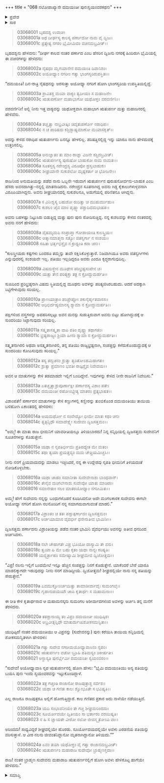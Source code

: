 +++
title = "068 ನಲೋಪಾಖ್ಯಾನೇ ದಮಯಂತೀ ಪುನಃಸ್ವಯಂವರಕಥನಃ"
+++

<details><summary>ಪ್ರವೇಶ</summary>


।।   ಓಂ ಓಂ ನಮೋ ನಾರಾಯಣಾಯ।।   ಶ್ರೀ ವೇದವ್ಯಾಸಾಯ ನಮಃ ।।

ಶ್ರೀ ಕೃಷ್ಣದ್ವೈಪಾಯನ ವೇದವ್ಯಾಸ ವಿರಚಿತ  

**ಶ್ರೀ ಮಹಾಭಾರತ**

**ಆರಣ್ಯಕ ಪರ್ವ**

**ಇಂದ್ರಲೋಕಾಭಿಗಮನ ಪರ್ವ**

**ಅಧ್ಯಾಯ 68**

</details>


<details><summary>ಸಾರ</summary>

ದೀರ್ಘಕಾಲದ ನಂತರ ಬ್ರಾಹ್ಮಣನೋರ್ವನು ಬಂದು ರಾಜಾ ಋತುಪರ್ಣನಲ್ಲಿರುವ, ಶೀಘ್ರಯಾನದಲ್ಲಿ ಸುಕುಶಲನೂ ಅಡುಗೆಯಲ್ಲಿ ಪರಿಣಿತನೂ ಆದ ಬಾಹುಕನೆಂಬುವವನು ತನ್ನ ಪ್ರಶ್ನೆಗಳಿಗೆ ಪ್ರತಿಕ್ರಿಯೆ ನೀಡಿದನೆಂದು ದಮಯಂತಿಯಲ್ಲಿ ಹೇಳುವುದು (1-16). ದಮಯಂತಿಯು ತನ್ನ ಸ್ವಯಂವರವು ಮರುದಿನ ಸೂರ್ಯೋದಯದಲ್ಲಿ ನಡೆಯಲಿದೆ ಎನ್ನುವ ಸಂದೇಶವನ್ನು ಬ್ರಾಹ್ಮಣ ಸುದೇವನ ಮೂಲಕ ಋತುಪರ್ಣನಿಗೆ ತಲುಪಿಸುವುದು (17-24).

</details>


> 03068001 ಬೃಹದಶ್ವ ಉವಾಚ।  
03068001a ಅಥ ದೀರ್ಘಸ್ಯ ಕಾಲಸ್ಯ ಪರ್ಣಾದೋ ನಾಮ ವೈ ದ್ವಿಜಃ।  
03068001c ಪ್ರತ್ಯೇತ್ಯ ನಗರಂ ಭೈಮೀಮಿದಂ ವಚನಮಬ್ರವೀತ್।।

ಬೃಹದಶ್ವನು ಹೇಳಿದನು: “ದೀರ್ಘ ಕಾಲದ ನಂತರ ಪರ್ಣಾದ ಎಂಬ ಹೆಸರಿನ ದ್ವಿಜನು ನಗರಕ್ಕೆ ಹಿಂದಿರುಗಿ ಭೈಮಿಯಲ್ಲಿ ಈ ವಚನಗಳನ್ನು ಹೇಳಿದನು:

> 03068002a ನೈಷಧಂ ಮೃಗಯಾನೇನ ದಮಯಂತಿ ದಿವಾನಿಶಂ।  
03068002c ಅಯೋಧ್ಯಾಂ ನಗರೀಂ ಗತ್ವಾ ಭಾಂಗಸ್ವರಿರುಪಸ್ಥಿತಃ।।

“ದಮಯಂತಿ! ದಿನ-ರಾತ್ರಿ ನೈಷಧನನ್ನು ಅರಸುತ್ತಾ ಅಯೋಧ್ಯಾ ನಗರಿಗೆ ಹೋಗಿ ಭಾಂಗಸ್ವರಿಯ ಉಪಸ್ಥಿತಿಯಲ್ಲಿದ್ದೆ.

> 03068003a ಶ್ರಾವಿತಶ್ಚ ಮಯಾ ವಾಕ್ಯಂ ತ್ವದೀಯಂ ಸ ಮಹಾಜನೇ।   
03068003c ಋತುಪರ್ಣೋ ಮಹಾಭಾಗೋ ಯಥೋಕ್ತಂ ವರವರ್ಣಿನಿ।।

ವರವರ್ಣಿನೀ! ಅಲ್ಲಿ ನೀನು ಇತ್ತ ವಾಕ್ಯವನ್ನು ಯಥೋಕ್ತವಾಗಿ ಮಹಾಭಾಗ ಋತುಪರ್ಣ ಮತ್ತು ಮಹಾಜನರಲ್ಲಿ ಹೇಳಿದೆನು.

> 03068004a ತಚ್ಛೃತ್ವಾ ನಾಬ್ರವೀತ್ಕಿಂ ಚಿದೃತುಪರ್ಣೋ ನರಾಧಿಪಃ।  
03068004c ನ ಚ ಪಾರಿಷದಃ ಕಶ್ಚಿದ್ಭಾಷ್ಯಮಾಣೋ ಮಯಾಸಕೃತ್।।

ಅದನ್ನು ಕೇಳಿದ ನರಾಧಿಪ ಋತುಪರ್ಣನು ಏನನ್ನೂ ಹೇಳಲಿಲ್ಲ. ಪರಿಷತ್ತಿನಲ್ಲಿದ್ದ ಇನ್ನು ಯಾರೂ ನಾನು ಹೇಳಿದುದಕ್ಕೆ ಉತ್ತರಿಸಲಿಲ್ಲ.

> 03068005a ಅನುಜ್ಞಾತಂ ತು ಮಾಂ ರಾಜ್ಞಾ ವಿಜನೇ ಕಶ್ಚಿದಬ್ರವೀತ್।  
03068005c ಋತುಪರ್ಣಸ್ಯ ಪುರುಷೋ ಬಾಹುಕೋ ನಾಮ ನಾಮತಃ।।  
03068006a ಸೂತಸ್ತಸ್ಯ ನರೇಂದ್ರಸ್ಯ ವಿರೂಪೋ ಹ್ರಸ್ವಬಾಹುಕಃ।  
03068006c ಶೀಘ್ರಯಾನೇ ಸುಕುಶಲೋ ಮೃಷ್ಟಕರ್ತಾ ಚ ಭೋಜನೇ।।

ರಾಜನಿಂದ ಅನುಮತಿಯನ್ನು ಪಡೆದ ನಾನು ಒಬ್ಬನೇ ಇರುವಾಗ ಋತುಪರ್ಣನ ಪುರುಷನೋರ್ವನು-ಬಾಹುಕ ಎಂಬ ಹೆಸರು ಅವನದಾಗಿತ್ತು-ನನ್ನಲ್ಲಿ ಮಾತನಾಡಿದನು. ನರೇಂದ್ರನ ಸೂತನಾಗಿದ್ದ ಅವನು ಗಿಡ್ಡ ಕೈಕಾಲುಗಳುಳ್ಳವನಾಗಿ ವಿರೂಪಿಯಾಗಿದ್ದನು. ಅವನು ಶೀಘ್ರಯಾನದಲ್ಲಿ ಸುಕುಶಲನೂ, ಅಡುಗೆಯಲ್ಲಿ ಪರಿಣಿತನೂ ಆಗಿದ್ದನು.

> 03068007a ಸ ವಿನಿಃಶ್ವಸ್ಯ ಬಹುಶೋ ರುದಿತ್ವಾ ಚ ಮುಹುರ್ಮುಹುಃ।  
03068007c ಕುಶಲಂ ಚೈವ ಮಾಂ ಪೃಷ್ಟ್ವಾ ಪಶ್ಚಾದಿದಮಭಾಷತ।।

ಅವನು ಬಹಳಷ್ಟು ನಿಟ್ಟುಸಿರು ಬಿಡುತ್ತಿದ್ದ ಮತ್ತು ಪುನಃ ಪುನಃ ರೋದಿಸುತ್ತಿದ್ದ. ನನ್ನ ಕುಶಲವನ್ನು ಕೇಳಿದ ನಂತರದಲ್ಲಿ ಅವನು ನನಗೆ ಹೇಳಿದನು:

> 03068008a ವೈಷಮ್ಯಮಪಿ ಸಂಪ್ರಾಪ್ತಾ ಗೋಪಾಯಂತಿ ಕುಲಸ್ತ್ರಿಯಃ।  
03068008c ಆತ್ಮಾನಮಾತ್ಮನಾ ಸತ್ಯೋ ಜಿತಸ್ವರ್ಗಾ ನ ಸಂಶಯಃ।  
03068008 ರಹಿತಾ ಭರ್ತೃಭಿಶ್ಚೈವ ನ ಕ್ರುಧ್ಯಂತಿ ಕದಾ ಚನ।।

“ಕುಲಸ್ತ್ರೀಯರು ಕಷ್ಟಗಳು ಬಂದರೂ ತಮ್ಮನ್ನು ತಾವೇ ರಕ್ಷಿಸಿಕೊಳ್ಳುತ್ತಾರೆ. ನಿಜವಾಗಿಯೂ ಅವರು ಜಿತಸ್ವರ್ಗಿಗಳು ಎನ್ನುವುದರಲ್ಲಿ ಸಂಶಯವೇ ಇಲ್ಲ. ಪತಿಯು ಇಲ್ಲದಿದ್ದರೂ ಅವರು ಎಂದೂ ಕೃದ್ಧರಾಗುವುದಿಲ್ಲ.

> 03068009a ವಿಷಮಸ್ಥೇನ ಮೂಢೇನ ಪರಿಭ್ರಷ್ಟಸುಖೇನ ಚ।  
03068009c ಯತ್ಸಾ ತೇನ ಪರಿತ್ಯಕ್ತಾ ತತ್ರ ನ ಕ್ರೋದ್ಧುಮರ್ಹತಿ।।

ಸುಖದಿಂದ ಪ್ರರಿಭ್ರಷ್ಠನಾಗಿ ವಿಷಮ ಸ್ಥಿತಿಯಲ್ಲಿದ್ದ ಮೂಢನು ಅವಳನ್ನು ಪರಿತ್ಯಜಿಸಿರಬಹುದು. ಆದರೆ ಅದಕ್ಕಾಗಿ ಸಿಟ್ಟಿಗೇಳುವುದು ಸರಿಯಲ್ಲ.

> 03068010a ಪ್ರಾಣಯಾತ್ರಾಂ ಪರಿಪ್ರೇಪ್ಸೋಃ ಶಕುನೈರ್ಹೃತವಾಸಸಃ।  
03068010c ಆಧಿಭಿರ್ದಹ್ಯಮಾನಸ್ಯ ಶ್ಯಾಮಾ ನ ಕ್ರೋದ್ಧುಮರ್ಹತಿ।।

ಪಕ್ಷಿಗಳಿಂದ ವಸ್ತ್ರಗಳನ್ನು ಅಪಹರಿಸಲ್ಪಟ್ಟು ಅವನ ಮನಸ್ಸು ಸುಡುತ್ತಿರುವಾಗ ಅವನು ಬಿಟ್ಟು ಹೋಗಿದ್ದುದಕ್ಕೆ ಆ ಸುಂದರಿಯು ಸಿಟ್ಟಾಗುವುದು ಸರಿಯಲ್ಲ.

> 03068011a ಸತ್ಕೃತಾಸತ್ಕೃತಾ ವಾಪಿ ಪತಿಂ ದೃಷ್ಟ್ವಾ ತಥಾಗತಂ।  
03068011c ಭ್ರಷ್ಟರಾಜ್ಯಂ ಶ್ರಿಯಾ ಹೀನಂ ಶ್ಯಾಮಾ ನ ಕ್ರೋದ್ಧುಮರ್ಹತಿ।।

ಸತ್ಕೃತನಾಗಿರಲಿ ಅಥವಾ ಅಸತ್ಕೃತನಾಗಿರಲಿ, ತನ್ನ ಪತಿಯು ರಾಜ್ಯಭ್ರಷ್ಟನಾಗಿ, ಸಂಪತ್ತನ್ನು ಕಳೆದುಕೊಂಡುದ್ದುದಕ್ಕೆ ಆ ಸುಂದರಿಯು ಕೋಪಿಸುವುದು ಸರಿಯಲ್ಲ.”

> 03068012a ತಸ್ಯ ತದ್ವಚನಂ ಶ್ರುತ್ವಾ ತ್ವರಿತೋಽಹಮಿಹಾಗತಃ।  
03068012c ಶ್ರುತ್ವಾ ಪ್ರಮಾಣಂ ಭವತೀ ರಾಜ್ಞಶ್ಚೈವ ನಿವೇದಯ।।

ಅವನ ಆ ಮಾತುಗಳನ್ನು ಕೇಳಿ ತಡಮಾಡದೇ ಇಲ್ಲಿಗೆ ಬಂದಿದ್ದೇನೆ. ಇವುಗಳನ್ನು ಕೇಳಿದ ನೀನೇ ರಾಜನಿಗೆ ನಿವೇದಿಸು.”

> 03068013a ಏತಚ್ಛೃತ್ವಾಶ್ರುಪೂರ್ಣಾಕ್ಷೀ ಪರ್ಣಾದಸ್ಯ ವಿಶಾಂ ಪತೇ।  
03068013c ದಮಯಂತೀ ರಹೋಽಭ್ಯೇತ್ಯ ಮಾತರಂ ಪ್ರತ್ಯಭಾಷತ।।

ವಿಶಾಂಪತೇ! ಪರ್ಣಾದನ ಮಾತುಗಳನ್ನು ಕೇಳಿ ಕಣ್ಣುಗಳಲ್ಲಿ ಕಣ್ಣೀರನ್ನು ತುಂಬಿಕೊಂಡ ದಮಯಂತಿಯು ತಾಯಿಯ ಬಳಿಹೋಗಿ ಏಕಾಂತದಲ್ಲಿ ಹೇಳಿದಳು:

> 03068014a ಅಯಮರ್ಥೋ ನ ಸಂವೇದ್ಯೋ ಭೀಮೇ ಮಾತಃ ಕಥಂ ಚನ।  
03068014c ತ್ವತ್ಸನ್ನಿಧೌ ಸಮಾದೇಕ್ಷ್ಯೇ ಸುದೇವಂ ದ್ವಿಜಸತ್ತಮಂ।।

“ಅಮ್ಮ! ಈ ಮಾತು ರಾಜ ಭೀಮನಿಗೆ ಯಾವರೀತಿಯಲ್ಲೂ ತಿಳಿಯಬಾರದು! ನಿನ್ನ ಸನ್ನಿಧಿಯಲ್ಲಿ ದ್ವಿಜಸತ್ತಮ ಸುದೇವನಿಗೆ ಸೂಚನೆಗಳನ್ನು ಕೊಡುತ್ತೇನೆ.

> 03068015a ಯಥಾ ನ ನೃಪತಿರ್ಭೀಮಃ ಪ್ರತಿಪದ್ಯೇತ ಮೇ ಮತಂ।  
03068015c ತಥಾ ತ್ವಯಾ ಪ್ರಯತ್ತವ್ಯಂ ಮಮ ಚೇತ್ಪ್ರಿಯಮಿಚ್ಚಸಿ।।

ನೀನು ನನಗೆ ಪ್ರಿಯವಾದುದನ್ನು ಮಾಡಲು ಇಚ್ಛಿಸಿದರೆ, ನನ್ನ ಈ ಉದ್ದೇಶವು ನೃಪತಿ ಭೀಮನಿಗೆ ತಿಳಿಯದಂತೆ ನೋಡಿಕೊಳ್ಳಬೇಕು.

> 03068016a ಯಥಾ ಚಾಹಂ ಸಮಾನೀತಾ ಸುದೇವೇನಾಶು ಬಾಂಧವಾನ್।  
03068016c ತೇನೈವ ಮಂಗಲೇನಾಶು ಸುದೇವೋ ಯಾತು ಮಾಚಿರಂ।  
03068016 ಸಮಾನೇತುಂ ನಲಂ ಮಾತರಯೋಧ್ಯಾಂ ನಗರೀಮಿತಃ।।

ಅಮ್ಮ! ಹೇಗೆ ಸುದೇವನು ನನ್ನನ್ನು ಬಂಧುಗಳೊಡನೆ ಕೂಡಿಸಿದನೋ ಅದೇ ಮಂಗಲಕಾರಕ ಸುದೇವನು ಈಗಲೇ ಅಯೋಧ್ಯಾ ನಗರಿಗೆ ಹೋಗಿ ನಲನೊಂದಿಗೆ ನನ್ನ ಸಮಾಗಮವಾಗುವಂತೆ ಮಾಡಲಿ.”

> 03068017a ವಿಶ್ರಾಂತಂ ಚ ತತಃ ಪಶ್ಚಾತ್ಪರ್ಣಾದಂ ದ್ವಿಜಸತ್ತಮಂ।   
03068017c ಅರ್ಚಯಾಮಾಸ ವೈದರ್ಭೀ ಧನೇನಾತೀವ ಭಾಮಿನೀ।।

ದ್ವಿಜಸತ್ತಮ ಪರ್ಣಾದನು ವಿಶ್ರಾಂತಿಯನ್ನು ಪಡೆದ ನಂತರ ಭಾಮಿನಿ ವೈದರ್ಭಿಯು ಅವನನ್ನು ಅತೀವ ಧನದಿಂದ ಅರ್ಚಿಸಿದಳು.

> 03068018a ನಲೇ ಚೇಹಾಗತೇ ವಿಪ್ರ ಭೂಯೋ ದಾಸ್ಯಾಮಿ ತೇ ವಸು।  
03068018c ತ್ವಯಾ ಹಿ ಮೇ ಬಹು ಕೃತಂ ಯಥಾ ನಾನ್ಯಃ ಕರಿಷ್ಯತಿ।  
03068018 ಯದ್ಭರ್ತ್ರಾಹಂ ಸಮೇಷ್ಯಾಮಿ ಶೀಘ್ರಮೇವ ದ್ವಿಜೋತ್ತಮ।।

“ವಿಪ್ರ! ನಲನು ಇಲ್ಲಿಗೆ ಬಂದಮೇಲೆ ಇನ್ನೂ ಹೆಚ್ಚಿನ ಸಂಪತ್ತನ್ನು ನಿನಗೆ ಕೊಡುತ್ತೇನೆ. ಯಾಕೆಂದರೆ ಬೇರೆ ಯಾರೂ ಮಾಡಲಿಕ್ಕಾಗದೇ ಇರುವುದನ್ನು ನೀನು ನನಗೆ ಮಾಡಿದ್ದೀಯೆ. ದ್ವಿಜೋತ್ತಮ! ಶೀಘ್ರದಲ್ಲಿಯೇ ನಾನು ನನ್ನ ಪತಿಯನ್ನು ಸೇರುತ್ತೇನೆ.”

> 03068019a ಏವಮುಕ್ತೋಽರ್ಚಯಿತ್ವಾ ತಾಮಾಶೀರ್ವಾದೈಃ ಸುಮಂಗಲೈಃ।  
03068019c ಗೃಹಾನುಪಯಯೌ ಚಾಪಿ ಕೃತಾರ್ಥಃ ಸ ಮಹಾಮನಾಃ।।

ಈ ರೀತಿ ಕೇಳಿ ಕೃತಾರ್ಥನಾದ ಆ ಮಹಾಮನಸ್ಕನು ಸುಮಂಗಲ ಆಶೀರ್ವಾದಗಳಿಂದ ಅವಳನ್ನು ಅರ್ಚಿಸಿ ತನ್ನ ಮನೆಗೆ ತೆರಳಿದನು.

> 03068020a ತತಶ್ಚಾನಾಯ್ಯ ತಂ ವಿಪ್ರಂ ದಮಯಂತೀ ಯುಧಿಷ್ಠಿರ।   
03068020c ಅಬ್ರವೀತ್ಸನ್ನಿಧೌ ಮಾತುರ್ದುಃಖಶೋಕಸಮನ್ವಿತಾ।।

ಯುಧಿಷ್ಠಿರ! ನಂತರ ದಮಯಂತಿಯು ಆ ವಿಪ್ರನನ್ನು (ಸುದೇವನನ್ನು) ಪುನಃ ಕರೆಯಿಸಿ ತಾಯಿಯ ಸನ್ನಿಧಿಯಲ್ಲಿ ಶೋಕಸಮನ್ವಿತಳಾಗಿ ಹೇಳಿದಳು:

> 03068021a ಗತ್ವಾ ಸುದೇವ ನಗರೀಮಯೋಧ್ಯಾವಾಸಿನಂ ನೃಪಂ।  
03068021c ಋತುಪರ್ಣಂ ವಚೋ ಬ್ರೂಹಿ ಪತಿಮನ್ಯಂ ಚಿಕೀರ್ಷತೀ।   
03068021 ಆಸ್ಥಾಸ್ಯತಿ ಪುನರ್ಭೈಮೀ ದಮಯಂತೀ ಸ್ವಯಂವರಂ।।

“ಸುದೇವ! ಅಯೋಧ್ಯಾವಾಸಿ ನೃಪ ಋತುಪರ್ಣನಲ್ಲಿ ಹೋಗಿ ಹೇಳು: “ಭೈಮಿ ದಮಯಂತಿಯು ಅನ್ಯ ಪತಿಯನ್ನು ಬಯಸಿ ಪುನಃ ಇಂದು ಸ್ವಯಂವರವನ್ನು ಇಟ್ಟುಕೊಂಡಿದ್ದಾಳೆ.

> 03068022a ತತ್ರ ಗಚ್ಚಂತಿ ರಾಜಾನೋ ರಾಜಪುತ್ರಾಶ್ಚ ಸರ್ವಶಃ।  
03068022c ಯಥಾ ಚ ಗಣಿತಃ ಕಾಲಃ ಶ್ವೋಭೂತೇ ಸ ಭವಿಷ್ಯತಿ।।

ಎಲ್ಲ ರಾಜರೂ ರಾಜಪುತ್ರರೂ ಅಲ್ಲಿಗೆ ಹೋಗುತ್ತಿದ್ದಾರೆ. ಕಾಲ ಗಣಿತದ ಪ್ರಕಾರ ಅದು ನಾಳೆಯೇ ನಡೆಯುತ್ತಿದೆ.

> 03068023a ಯದಿ ಸಂಭಾವನೀಯಂ ತೇ ಗಚ್ಚ ಶೀಘ್ರಮರಿಂದಮ।  
03068023c ಸೂರ್ಯೋದಯೇ ದ್ವಿತೀಯಂ ಸಾ ಭರ್ತಾರಂ ವರಯಿಷ್ಯತಿ।  
03068023 ನ ಹಿ ಸ ಜ್ಞಾಯತೇ ವೀರೋ ನಲೋ ಜೀವನ್ಮೃತೋಽಪಿ ವಾ।।

ಅರಿಂದಮ! ಸಾಧ್ಯವಿದ್ದರೆ ಶೀಘ್ರದಲ್ಲಿಯೇ ಹೊರಡು. ಸೂರ್ಯೋದಯದಲ್ಲಿಯೇ ಅವಳು ಎರಡನೆಯ ಪತಿಯನ್ನು ವರಿಸುತ್ತಾಳೆ. ಆ ವೀರ ನಲನು ಜೀವಂತನಿದ್ದಾನೋ ಮೃತನಾಗಿದ್ದಾನೋ ತಿಳಿಯದು.””

> 03068024a ಏವಂ ತಯಾ ಯಥೋಕ್ತಂ ವೈ ಗತ್ವಾ ರಾಜಾನಮಬ್ರವೀತ್।  
03068024c ಋತುಪರ್ಣಂ ಮಹಾರಾಜ ಸುದೇವೋ ಬ್ರಾಹ್ಮಣಸ್ತದಾ।।

ರಾಜ! ನಂತರ ಬ್ರಾಹ್ಮಣ ಸುದೇವನು ಮಹಾರಾಜ ಋತುಪರ್ಣನಲ್ಲಿಗೆ ಹೋಗಿ ಅವಳು ಹೇಳಿಕೊಟ್ಟ ಹಾಗೆಯೇ ಹೇಳಿದನು.”

<details><summary>ಸಮಾಪ್ತಿ</summary>


ಇತಿ ಶ್ರೀ ಮಹಾಭಾರತೇ ಆರಣ್ಯಕಪರ್ವಣಿ ಇಂದ್ರಲೋಕಾಭಿಗಮನಪರ್ವಣಿ ನಲೋಪಾಖ್ಯಾನೇ ದಮಯಂತೀ ಪುನಃಸ್ವಯಂವರಕಥನೇ ಅಷ್ಟಷಷ್ಟಿತಮೋಽಧ್ಯಾಯಃ।  
ಇದು ಮಹಾಭಾರತದ ಆರಣ್ಯಕಪರ್ವದಲ್ಲಿ ಇಂದ್ರಲೋಕಾಭಿಗಮನಪರ್ವದಲ್ಲಿ ನಲೋಪಾಖ್ಯಾನದಲ್ಲಿ ದಮಯಂತೀ ಪುನಃಸ್ವಯಂವರ ಕಥನ ಎನ್ನುವ ಅರವತ್ತೆಂಟನೆಯ ಅಧ್ಯಾಯವು.



</details>
